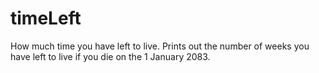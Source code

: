 timeLeft
========

How much time you have left to live.
Prints out the number of weeks you have left
to live if you die on the 1 January 2083.
